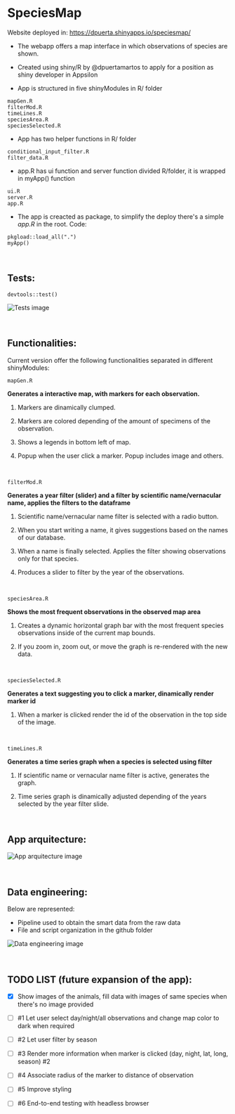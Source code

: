 # SpeciesMap

Website deployed in: https://dpuerta.shinyapps.io/speciesmap/

- The webapp offers a map interface in which observations of species are shown.

- Created using shiny/R by @dpuertamartos to apply for a position as shiny developer in Appsilon

- App is structured in five shinyModules in R/ folder
```
mapGen.R
filterMod.R
timeLines.R
speciesArea.R
speciesSelected.R
```
- App has two helper functions in R/ folder
```
conditional_input_filter.R
filter_data.R
```
- app.R has ui function and server function divided R/folder, it is wrapped in myApp() function
```
ui.R
server.R
app.R
```
- The app is creacted as package, to simplify the deploy there's a simple *app.R* in the root. Code:
```
pkgload::load_all(".")
myApp()
```


<br>

## Tests:

```
devtools::test()
```

![Tests image](https://i.imgur.com/hit2zKo.png)

<br>

## Functionalities:

Current version offer the following functionalities separated in different shinyModules:

```
mapGen.R
```

**Generates a interactive map, with markers for each observation.**

1. Markers are dinamically clumped.

2. Markers are colored depending of the amount of specimens of the observation. 

3. Shows a legends in bottom left of map.

4. Popup when the user click a marker. Popup includes image and others.

<br>

```
filterMod.R
```

**Generates a year filter (slider) and a filter by scientific name/vernacular name, applies the filters to the dataframe**

1. Scientific name/vernacular name filter is selected with a radio button.

2. When you start writing a name, it gives suggestions based on the names of our database. 

3. When a name is finally selected. Applies the filter showing observations only for that species.

4. Produces a slider to filter by the year of the observations.

<br>

```
speciesArea.R
```

**Shows the most frequent observations in the observed map area**

1. Creates a dynamic horizontal graph bar with the most frequent species observations inside of the current map bounds.

2. If you zoom in, zoom out, or move the graph is re-rendered with the new data. 

<br>

```
speciesSelected.R
```

**Generates a text suggesting you to click a marker, dinamically render marker id**

1. When a marker is clicked render the id of the observation in the top side of the image.

<br>

```
timeLines.R
```

**Generates a time series graph when a species is selected using filter**

1. If scientific name or vernacular name filter is active, generates the graph.

2. Time series graph is dinamically adjusted depending of the years selected by the year filter slide. 

<br>

## App arquitecture:

![App arquitecture image](https://i.imgur.com/qTkFQ5K.png)

<br>

## Data engineering:

Below are represented:
- Pipeline used to obtain the smart data from the raw data
- File and script organization in the github folder

![Data engineering image](https://i.imgur.com/h8Muxxn.png)

<br>

## TODO LIST (future expansion of the app):

- [x] Show images of the animals, fill data with images of same species when there's no image provided

- [ ] #1 Let user select day/night/all observations and change map color to dark when required  

- [ ] #2 Let user filter by season 

- [ ] #3 Render more information when marker is clicked (day, night, lat, long, season) #2

- [ ] #4 Associate radius of the marker to distance of observation 

- [ ] #5 Improve styling

- [ ] #6 End-to-end testing with headless browser




